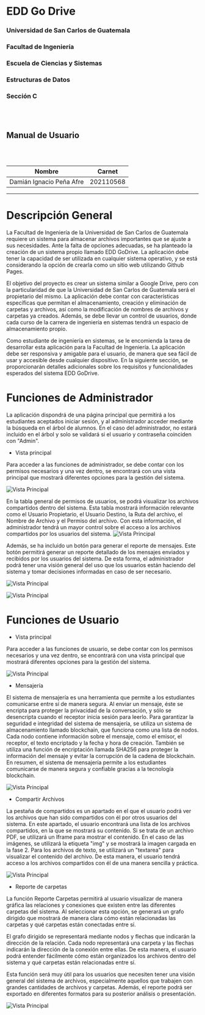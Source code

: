 # **EDD Go Drive**
### Universidad de San Carlos de Guatemala
### Facultad de Ingeniería
### Escuela de Ciencias y Sistemas
### Estructuras de Datos
### Sección C
<br></br>

## **Manual de Usuario**
<br></br>

| Nombre | Carnet | 
| --- | --- |
| Damián Ignacio Peña Afre | 202110568 |
----

# **Descripción General**

La Facultad de Ingeniería de la Universidad de San Carlos de Guatemala requiere un sistema para almacenar archivos importantes que se ajuste a sus necesidades. Ante la falta de opciones adecuadas, se ha planteado la creación de un sistema propio llamado EDD GoDrive. La aplicación debe tener la capacidad de ser utilizada en cualquier sistema operativo, y se está considerando la opción de crearla como un sitio web utilizando Github Pages.

El objetivo del proyecto es crear un sistema similar a Google Drive, pero con la particularidad de que la Universidad de San Carlos de Guatemala será el propietario del mismo. La aplicación debe contar con características específicas que permitan el almacenamiento, creación y eliminación de carpetas y archivos, así como la modificación de nombres de archivos y carpetas ya creados. Además, se debe llevar un control de usuarios, donde cada curso de la carrera de ingeniería en sistemas tendrá un espacio de almacenamiento propio.

Como estudiante de ingeniería en sistemas, se le encomienda la tarea de desarrollar esta aplicación para la Facultad de Ingeniería. La aplicación debe ser responsiva y amigable para el usuario, de manera que sea fácil de usar y accesible desde cualquier dispositivo. En la siguiente sección, se proporcionarán detalles adicionales sobre los requisitos y funcionalidades esperados del sistema EDD GoDrive.

# **Funciones de Administrador**

La aplicación dispondrá de una página principal que permitirá a los estudiantes aceptados iniciar sesión, y al administrador acceder mediante la búsqueda en el árbol de alumnos. En el caso del administrador, no estará incluido en el árbol y solo se validará si el usuario y contraseña coinciden con "Admin".


 * Vista principal

Para acceder a las funciones de administrador, se debe contar con los permisos necesarios y una vez dentro, se encontrará con una vista principal que mostrará diferentes opciones para la gestión del sistema.

![Vista Principal](./images/1.PNG)


En la tabla general de permisos de usuarios, se podrá visualizar los archivos compartidos dentro del sistema. Esta tabla mostrará información relevante como el Usuario Propietario, el Usuario Destino, la Ruta del archivo, el Nombre de Archivo y el Permiso del archivo. Con esta información, el administrador tendrá un mayor control sobre el acceso a los archivos compartidos por los usuarios del sistema.
![Vista Principal](./images/2.PNG)


Además, se ha incluido un botón para generar el reporte de mensajes. Este botón permitirá generar un reporte detallado de los mensajes enviados y recibidos por los usuarios del sistema. De esta forma, el administrador podrá tener una visión general del uso que los usuarios están haciendo del sistema y tomar decisiones informadas en caso de ser necesario.

![Vista Principal](./images/3.PNG)


![Vista Principal](./images/4.PNG)



# **Funciones de Usuario**

* Vista principal

Para acceder a las funciones de usuario, se debe contar con los permisos necesarios y una vez dentro, se encontrará con una vista principal que mostrará diferentes opciones para la gestión del sistema.

![Vista Principal](./images/5.PNG)

* Mensajería

El sistema de mensajería es una herramienta que permite a los estudiantes comunicarse entre sí de manera segura. Al enviar un mensaje, éste se encripta para proteger la privacidad de la conversación, y sólo se desencripta cuando el receptor inicia sesión para leerlo. Para garantizar la seguridad e integridad del sistema de mensajería, se utiliza un sistema de almacenamiento llamado blockchain, que funciona como una lista de nodos. Cada nodo contiene información sobre el mensaje, como el emisor, el receptor, el texto encriptado y la fecha y hora de creación. También se utiliza una función de encriptación llamada SHA256 para proteger la información del mensaje y evitar la corrupción de la cadena de blockchain. En resumen, el sistema de mensajería permite a los estudiantes comunicarse de manera segura y confiable gracias a la tecnología blockchain.

![Vista Principal](./images/6.PNG)

* Compartir Archivos

La pestaña de compartidos es un apartado en el que el usuario podrá ver los archivos que han sido compartidos con él por otros usuarios del sistema. En este apartado, el usuario encontrará una lista de los archivos compartidos, en la que se mostrará su contenido. Si se trata de un archivo PDF, se utilizará un Iframe para mostrar el contenido. En el caso de las imágenes, se utilizará la etiqueta "img" y se mostrará la imagen cargada en la fase 2. Para los archivos de texto, se utilizará un "textarea" para visualizar el contenido del archivo. De esta manera, el usuario tendrá acceso a los archivos compartidos con él de una manera sencilla y práctica.

![Vista Principal](./images/7.PNG)


* Reporte de carpetas

La función Reporte Carpetas permitirá al usuario visualizar de manera gráfica las relaciones y conexiones que existen entre las diferentes carpetas del sistema. Al seleccionar esta opción, se generará un grafo dirigido que mostrará de manera clara cómo están relacionadas las carpetas y qué carpetas están conectadas entre sí.

El grafo dirigido se representará mediante nodos y flechas que indicarán la dirección de la relación. Cada nodo representará una carpeta y las flechas indicarán la dirección de la conexión entre ellas. De esta manera, el usuario podrá entender fácilmente cómo están organizados los archivos dentro del sistema y qué carpetas están relacionadas entre sí.

Esta función será muy útil para los usuarios que necesiten tener una visión general del sistema de archivos, especialmente aquellos que trabajen con grandes cantidades de archivos y carpetas. Además, el reporte podrá ser exportado en diferentes formatos para su posterior análisis o presentación.

![Vista Principal](./images/8.PNG)